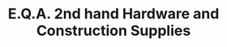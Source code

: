 ---
title: "E.Q.A. 2nd hand Hardware and Construction Supplies"
url: /dulag/e-q-a-2nd-hand-hardware-and-construction-supplies/
shop: Eisenwaren
---